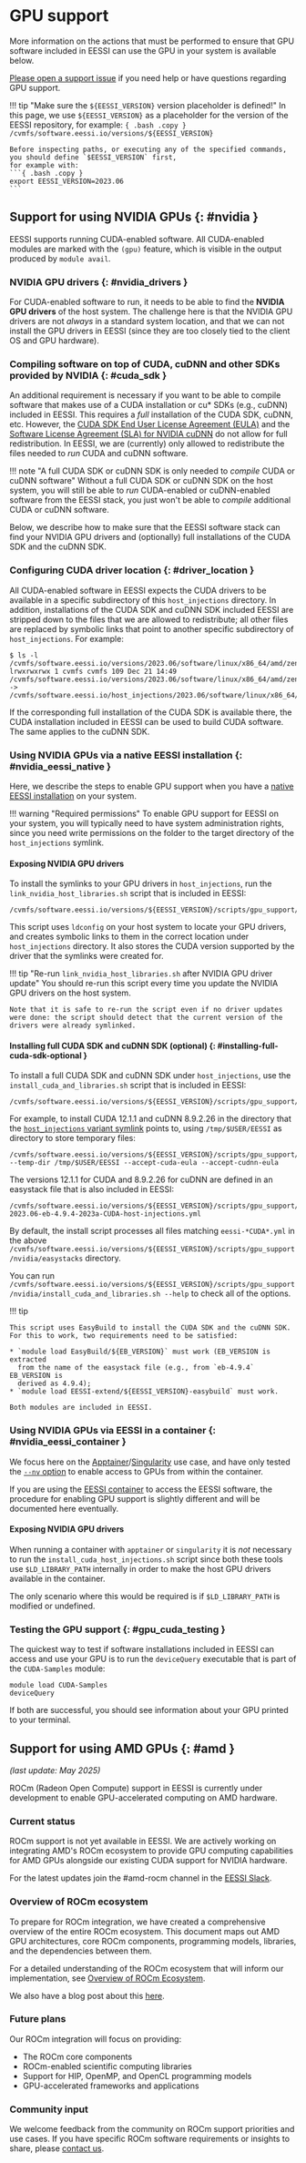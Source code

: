 # GPU support

More information on the actions that must be performed to ensure that GPU software included in EESSI
can use the GPU in your system is available below.

[Please open a support issue](../support.md) if you need help or have questions regarding GPU support.

!!! tip "Make sure the `${EESSI_VERSION}` version placeholder is defined!"
    In this page, we use `${EESSI_VERSION}` as a placeholder for the version of the EESSI repository,
    for example:
    ```{ .bash .copy }
    /cvmfs/software.eessi.io/versions/${EESSI_VERSION}
    ```

    Before inspecting paths, or executing any of the specified commands, you should define `$EESSI_VERSION` first,
    for example with:
    ```{ .bash .copy }
    export EESSI_VERSION=2023.06
    ```

## Support for using NVIDIA GPUs {: #nvidia }

EESSI supports running CUDA-enabled software. All CUDA-enabled modules are marked with the `(gpu)` feature,
which is visible in the output produced by `module avail`.

### NVIDIA GPU drivers {: #nvidia_drivers }

For CUDA-enabled software to run, it needs to be able to find the **NVIDIA GPU drivers** of the host system.
The challenge here is that the NVIDIA GPU drivers are not _always_ in a standard system location, and that we
can not install the GPU drivers in EESSI (since they are too closely tied to the client OS and GPU hardware).

### Compiling software on top of CUDA, cuDNN and other SDKs provided by NVIDIA {: #cuda_sdk }

An additional requirement is necessary if you want to be able to compile software
that makes use of a CUDA installation or cu\* SDKs (e.g., cuDNN) included in
EESSI. This requires a *full* installation of the CUDA SDK, cuDNN, etc. However,
the [CUDA SDK End User License Agreement (EULA)](https://docs.nvidia.com/cuda/eula/index.html)
and the [Software License Agreement (SLA) for NVIDIA cuDNN](https://docs.nvidia.com/deeplearning/cudnn/latest/reference/eula.html)
do not allow for full redistribution. In EESSI, we are (currently) only allowed to
redistribute the files needed to *run* CUDA and cuDNN software.

!!! note "A full CUDA SDK or cuDNN SDK is only needed to *compile* CUDA or cuDNN software"
    Without a full CUDA SDK or cuDNN SDK on the host system, you will still
    be able to *run* CUDA-enabled or cuDNN-enabled software from the EESSI stack,
    you just won't be able to *compile* additional CUDA or cuDNN software.

Below, we describe how to make sure that the EESSI software stack can find your
NVIDIA GPU drivers and (optionally) full installations of the CUDA SDK and the
cuDNN SDK.

### Configuring CUDA driver location {: #driver_location }

All CUDA-enabled software in EESSI expects the CUDA drivers to be available in a specific subdirectory of this `host_injections` directory.
In addition, installations of the CUDA SDK and cuDNN SDK included EESSI are stripped down to the files that we are allowed to redistribute;
all other files are replaced by symbolic links that point to another specific subdirectory of `host_injections`. For example:
```
$ ls -l /cvmfs/software.eessi.io/versions/2023.06/software/linux/x86_64/amd/zen3/software/CUDA/12.1.1/bin/nvcc
lrwxrwxrwx 1 cvmfs cvmfs 109 Dec 21 14:49 /cvmfs/software.eessi.io/versions/2023.06/software/linux/x86_64/amd/zen3/software/CUDA/12.1.1/bin/nvcc -> /cvmfs/software.eessi.io/host_injections/2023.06/software/linux/x86_64/amd/zen3/software/CUDA/12.1.1/bin/nvcc
```

If the corresponding full installation of the CUDA SDK is available there, the
CUDA installation included in EESSI can be used to build CUDA software. The same
applies to the cuDNN SDK.


### Using NVIDIA GPUs via a native EESSI installation {: #nvidia_eessi_native }

Here, we describe the steps to enable GPU support when you have a [native EESSI installation](../getting_access/native_installation.md) on your system.

!!! warning "Required permissions"
    To enable GPU support for EESSI on your system, you will typically need to have system administration rights, since you need write permissions on the folder to the target directory of the `host_injections` symlink.

#### Exposing NVIDIA GPU drivers

To install the symlinks to your GPU drivers in `host_injections`, run the `link_nvidia_host_libraries.sh` script that is included in EESSI:

```{ .bash .copy }
/cvmfs/software.eessi.io/versions/${EESSI_VERSION}/scripts/gpu_support/nvidia/link_nvidia_host_libraries.sh
```

This script uses `ldconfig` on your host system to locate your GPU drivers, and creates symbolic links to them in the correct location under `host_injections` directory. It also stores the CUDA version supported by the driver that the symlinks were created for.

!!! tip "Re-run `link_nvidia_host_libraries.sh` after NVIDIA GPU driver update"
    You should re-run this script every time you update the NVIDIA GPU drivers on the host system.

    Note that it is safe to re-run the script even if no driver updates were done: the script should detect that the current version of the drivers were already symlinked.

#### Installing full CUDA SDK and cuDNN SDK (optional) {: #installing-full-cuda-sdk-optional }

To install a full CUDA SDK and cuDNN SDK under `host_injections`, use the `install_cuda_and_libraries.sh` script that is included in EESSI:

```{ .bash .copy }
/cvmfs/software.eessi.io/versions/${EESSI_VERSION}/scripts/gpu_support/nvidia/install_cuda_and_libraries.sh
```

For example, to install CUDA 12.1.1 and cuDNN 8.9.2.26 in the directory that the [`host_injections` variant symlink](host_injections.md) points to,
using `/tmp/$USER/EESSI` as directory to store temporary files:
```
/cvmfs/software.eessi.io/versions/${EESSI_VERSION}/scripts/gpu_support/nvidia/install_cuda_and_libraries.sh --temp-dir /tmp/$USER/EESSI --accept-cuda-eula --accept-cudnn-eula
```
The versions 12.1.1 for CUDA and 8.9.2.26 for cuDNN are defined in an easystack
file that is also included in EESSI:
```
/cvmfs/software.eessi.io/versions/${EESSI_VERSION}/scripts/gpu_support/nvidia/easystacks/eessi-2023.06-eb-4.9.4-2023a-CUDA-host-injections.yml
```
By default, the install script processes all files matching `eessi-*CUDA*.yml` in
the above `/cvmfs/software.eessi.io/versions/${EESSI_VERSION}/scripts/gpu_support/nvidia/easystacks` directory.

You can run `/cvmfs/software.eessi.io/versions/${EESSI_VERSION}/scripts/gpu_support/nvidia/install_cuda_and_libraries.sh --help` to check all of the options.

!!! tip

    This script uses EasyBuild to install the CUDA SDK and the cuDNN SDK. For this to work, two requirements need to be satisfied:

    * `module load EasyBuild/${EB_VERSION}` must work (EB_VERSION is extracted
      from the name of the easystack file (e.g., from `eb-4.9.4` EB_VERSION is
      derived as 4.9.4);
    * `module load EESSI-extend/${EESSI_VERSION}-easybuild` must work.

    Both modules are included in EESSI.


### Using NVIDIA GPUs via EESSI in a container {: #nvidia_eessi_container }

We focus here on the [Apptainer](https://apptainer.org/)/[Singularity](https://sylabs.io/singularity) use case,
and have only tested the [`--nv` option](https://apptainer.org/docs/user/latest/gpu.html#nvidia-gpus-cuda-standard)
to enable access to GPUs from within the container.

If you are using the [EESSI container](../getting_access/eessi_container.md) to access the EESSI software,
the procedure for enabling GPU support is slightly different and will be documented here eventually.

#### Exposing NVIDIA GPU drivers

When running a container with `apptainer` or `singularity` it is _not_ necessary to run the `install_cuda_host_injections.sh`
script since both these tools use `$LD_LIBRARY_PATH` internally in order to make the host GPU drivers available
in the container.

The only scenario where this would be required is if `$LD_LIBRARY_PATH` is modified or undefined.

### Testing the GPU support {: #gpu_cuda_testing }

The quickest way to test if software installations included in  EESSI can access and use your GPU is to run the
`deviceQuery` executable that is part of the `CUDA-Samples` module:
```
module load CUDA-Samples
deviceQuery
```
If both are successful, you should see information about your GPU printed to your terminal.

## Support for using AMD GPUs {: #amd }

*(last update: May 2025)*

ROCm (Radeon Open Compute) support in EESSI is currently under development to enable GPU-accelerated computing on AMD hardware.

### Current status

ROCm support is not yet available in EESSI.
We are actively working on integrating AMD's ROCm ecosystem to provide GPU computing capabilities for AMD GPUs alongside our existing CUDA support for NVIDIA hardware.

For the latest updates join the #amd-rocm channel in the [EESSI Slack](https://app.slack.com/client/TP0103C4C/C0780BEV9JN).

### Overview of ROCm ecosystem

To prepare for ROCm integration, we have created a comprehensive overview of the entire ROCm ecosystem.
This document maps out AMD GPU architectures, core ROCm components, programming models, libraries, and the dependencies between them.

For a detailed understanding of the ROCm ecosystem that will inform our implementation, see [Overview of ROCm Ecosystem](rocm.md).

We also have a blog post about this [here](http://eessi.io/docs/blog/2025/05/26/rocm/).

### Future plans

Our ROCm integration will focus on providing:

* The ROCm core components
* ROCm-enabled scientific computing libraries
* Support for HIP, OpenMP, and OpenCL programming models
* GPU-accelerated frameworks and applications

### Community input

We welcome feedback from the community on ROCm support priorities and use cases.
If you have specific ROCm software requirements or insights to share, please [contact us](../support.md).
